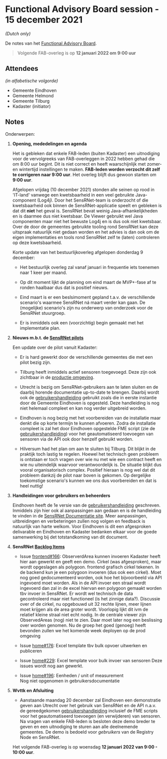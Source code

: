 # Functional Advisory Board session - 15 december 2021

_(Dutch only)_

De notes van het [Functional Advisory Board](../FAB.md).

> Volgende FAB-overleg is op **12 januari 2022 om 9:00 uur**

## Attendees

_(in alfabetische volgorde)_

- Gemeente Eindhoven
- Gemeente Helmond
- Gemeente Tilburg
- Kadaster (initiator)

## Notes

Onderwerpen:

1. **Opening, mededelingen en agenda**
   
     Het is gebleken dat enkele FAB-leden (buiten Kadaster) een uitnodiging voor de vervolgreeks van FAB-overleggen in 2022 hebben gehad die om 8:00 uur begint.
     Dit is niet correct en heeft waarschijnlijk met zomer- en wintertijd instellingen te maken.
     **FAB-leden worden verzocht dit zelf te corrigeren naar 9:00 uur**.
     Het overleg blijft dus gewoon starten om **9:00 uur**.
     
     Afgelopen vrijdag (10 december 2021) stonden alle seinen op rood in 'IT-land' vanwege een kwetsbaarheid in een veel gebruikte Java-component (Log4j).
     Door het SensRNet-team is onderzocht of die kwetsbaarheid ook binnen de SensRNet-applicatie speelt en gebleken is dat dit **niet** het geval is.
     SensRNet bevat weinig Java-afhankelijkheden en is daarmee dus niet kwetsbaar.
     De Viewer gebruikt wel Java componenten maar niet het bewuste Log4j en is dus ook niet kwetsbaar.
     Over de door de gemeentes gebruikte tooling rond SensRNet kan deze uitspraak natuurlijk niet gedaan worden en het advies is dan ook om de eigen implementaties en tools rond SensRNet zelf te (laten) controleren op deze kwetsbaarheid.
     
     Korte update van het bestuurlijkoverleg afgelopen donderdag 9 december:
     
     - Het bestuurlijk overleg zal vanaf januari in frequentie iets toenemen naar 1 keer per maand.
       
     - Op dit moment lijkt de planning om eind maart de MVP+-fase af te ronden haalbaar dus dat is positief nieuws.
     
     - Eind maart is er een beslsimoment gepland t.a.v. de verschillende scenario's waarmee SensRNet ná maart verder kan gaan.
       De (mogelijke) scenario's zijn nu onderwerp van onderzoek voor de SensRNet stuurgroep.
         
     - Er is inmiddels ook een (voorzichtig) begin gemaakt met het implementatie plan.
          
2. **Nieuws m.b.t. de [SensRNet pilots](https://kadaster-labs.github.io/sensrnet-home/Pilots/)**

     Een update over de pilot vanuit Kadaster:
     
     - Er is hard gewerkt door de verschillende gemeentes die met een pilot bezig zijn.
              
     - Tilburg heeft inmiddels actief sensoren toegevoegd. Deze zijn ook zichtbaar in de [productie omgeving](https://viewer.sensorenregister.nl/).
     
     - Utrecht is bezig om SensRNet-gebruikers aan te laten sluiten en de daarbij horende documentatie up-to-date te brengen.
       Daarbij wordt ook de [gebruikershandleiding](https://kadaster-labs.github.io/sensrnet-home/UserManualNL/) gebruikt zoals die in eerste instantie door de Gemeente Eindhoven is opgesteld.
       Deze handleiding is nog niet helemaal compleet en kan nog verder uitgebreid worden.
       
     - Eindhoven is nog bezig met het voorbereiden van de installatie maar denkt die op korte termijn te kunnen afvoeren.
       Zodra de installatie compleet is zal het door Eindhoven opgestelde FME script (zie de [gebruikershandleiding](https://kadaster-labs.github.io/sensrnet-home/UserManualNL/)) voor het geautomatiseerd toevoegen van sensoren via de API ook door henzelf gebruikt worden.
       
     - Hilversum had het plan om aan te sluiten bij Tilburg. Dit blijkt in de praktijk toch lastig te regelen.
       Hoewel het technisch geen probleem is ontstaan er toch vragen over wie nu met wie een contract heeft en wie nu uiteindelijk waarvoor verantwoordelijk is.
       De situatie blijkt dus vooral organisatorisch complex.
       Positief hieraan is nog wel dat dit probleem dankzij de pilot naar boven is gekomen.
       Op dergelijke toekomstige scenario's kunnen we ons dus voorbereiden en dat is heel nuttig!

3. **Handleidingen voor gebruikers en beheerders**
     
     Eindhoven heeft de 1e versie van de [gebruikershandleiding](https://kadaster-labs.github.io/sensrnet-home/UserManualNL/) geschreven.
     Inmiddels zijn hier ook al aanpassingen aan gedaan en is de handleiding te vinden in de [SensRNet Documentatie site](https://kadaster-labs.github.io/sensrnet-home/).
     Meer aanpassingen, uitbreidingen en verbeteringen zullen nog volgen en feedback is natuurlijk van harte welkom.
     Voor Eindhoven is dit een afgesproken delivarable en Eindhoven en Kadaster bedanken elkaar voor de goede samenwerking bij det totstandkoming van dit document.

3. **SensRNet [Backlog Items](https://github.com/orgs/kadaster-labs/projects/1)**
     
     - Issue [frontend#166](https://github.com/kadaster-labs/sensrnet-registry-frontend/issues/166): ObserverdArea kunnen invoeren
       Kadaster heeft hier aan gewerkt en geeft een demo.
       Cirkel (was afgesproken), maar wordt opgeslagen als polygoon. frontend grafisch cirkel tekenen. In de backend kun je een polygoon invoeren (dus ook een cirkel).
       Moet nog goed gedocumenteerd worden, ook hoe het bijvoorbeeld via API ingevoerd moet worden. Als in de API invoer een straal wordt ingevoerd dan zal in de excel hiervan een polygoon gemaakt worden tbv invoer in SensRNet. Er wordt wel technisch de data gecontroleerd maar niet functioneel (is het zinnige data?).
       Discussie over of de cirkel, nu opgebouwd uit 32 rechte lijnen, meer lijnen moet krijgen als de area groter wordt. Voorlopig lijkt dit ivm de relatief kleine straal niet echt nodig.
       In de centrale viewer zijn ObservedAreas (nog) niet te zien. Daar moet later nog een beslissing over worden genomen.
       Nu de groep het goed (genoeg) heeft bevonden zullen we het komende week deployen op de prod omgeving
     
     - Issue [home#176](https://github.com/kadaster-labs/sensrnet-home/issues/176): Excel template tbv bulk opvoer uitwerken en publiceren
     - Issue [home#229](https://github.com/kadaster-labs/sensrnet-home/pull/229): Excel template voor bulk invoer van sensoren
       Deze issues wordt nog aan gewerkt.
     
     - Issue [home#196](https://github.com/kadaster-labs/sensrnet-home/issues/196): Eenheden / unit of measurement  
       Nog niet opgenomen in gebruikersdocumentatie
     
     
4. **Wvttk en Afsluiting**
   
     - Aanstaande maandag 20 december zal Eindhoven een demonstratie geven aan Utrecht over het gebruik van SensRNet en de API n.a.v. de gereedgekomen [gebruikershandleiding](https://kadaster-labs.github.io/sensrnet-home/UserManualNL/) inclusief de FME scripts voor het geautomatiseerd toevoegen (en verwijderen) van sensoren.
       Na vragen van enkele FAB-leden is besloten deze demo breder te geven en een uitnodiging te sturen aan alle deelnemende gemeentes.
       De demo is bedoeld voor _gebruikers_ van de Registry Node en SensRNet.
     
     Het volgende FAB-overleg is op woensdag **12 januari 2022 van 9:00 - 10:00 uur**.
